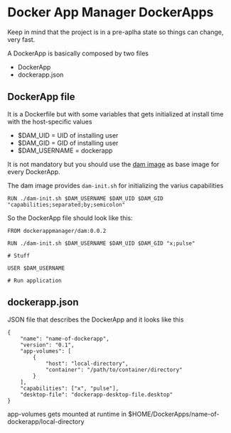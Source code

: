# Docker App Manager DockerApps

Keep in mind that the project is in a pre-aplha state so things can change, very fast.

A DockerApp is basically composed by two files
* DockerApp
* dockerapp.json 

## DockerApp file

It is a Dockerfile but with some variables that gets initialized at install time with the host-specific values

* $DAM_UID = UID of installing user
* $DAM_GID = GID of installing user
* $DAM_USERNAME = dockerapp

It is not mandatory but you should use the [dam image](https://github.com/docker-app-manager/docker-app-image) as base image for every DockerApp.

The dam image provides `dam-init.sh` for initializing the varius capabilities

```
RUN ./dam-init.sh $DAM_USERNAME $DAM_UID $DAM_GID "capabilities;separated;by;semicolon"
```

So the DockerApp file should look like this:

```
FROM dockerappmanager/dam:0.0.2

RUN ./dam-init.sh $DAM_USERNAME $DAM_UID $DAM_GID "x;pulse"

# Stuff

USER $DAM_USERNAME

# Run application
```

## dockerapp.json

JSON file that describes the DockerApp and it looks like this

```
{
    "name": "name-of-dockerapp",
    "version": "0.1",
    "app-volumes": [
        {
            "host": "local-directory",
            "container": "/path/to/container/directory"
        }
    ],
    "capabilities": ["x", "pulse"],
    "desktop-file": "dockerapp-desktop-file.desktop"
}
```

app-volumes gets mounted at runtime in $HOME/DockerApps/name-of-dockerapp/local-directory
